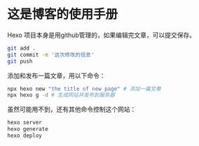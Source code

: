 # 这是博客的使用手册

Hexo 项目本身是用github管理的，如果编辑完文章，可以提交保存。

``` bash
git add .
git commit -m '这次修改的信息'
git push
```

添加和发布一篇文章，用以下命令：

``` bash
npx hexo new "the title of new page" # 添加一篇文章
npx hexo g -d # 生成网站并发布到服务器
```

虽然可能用不到，还有其他命令控制这个网站：

``` bash
hexo server
hexo generate
hexo deploy
```
